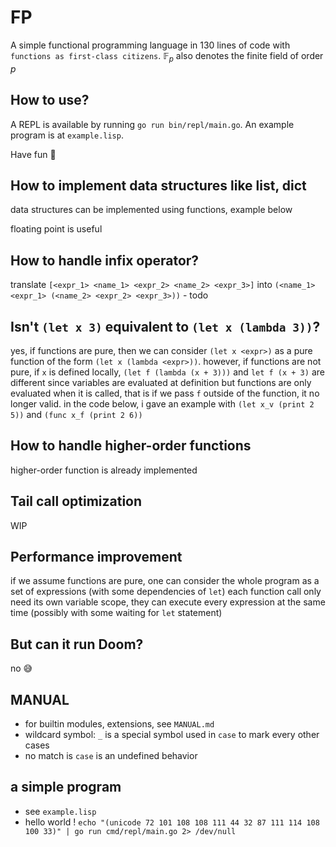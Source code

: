 # FP

A simple functional programming language in 130 lines of code with `functions as first-class citizens`. $\mathbb{F}_p$ also denotes the finite field of order $p$ 

## How to use?

A REPL is available by running `go run bin/repl/main.go`. An example program is at `example.lisp`.

Have fun 🤗

## How to implement data structures like list, dict

data structures can be implemented using functions, example below

floating point is useful

## How to handle infix operator?

translate `[<expr_1> <name_1> <expr_2> <name_2> <expr_3>]` into `(<name_1> <expr_1> (<name_2> <expr_2> <expr_3>))` - todo 
## Isn't `(let x 3)` equivalent to `(let x (lambda 3))`?

yes, if functions are pure, then we can consider `(let x <expr>)` as a pure function of the form `(let x (lambda <expr>))`. 
however, if functions are not pure, if `x` is defined locally, `(let f (lambda (x + 3)))` and `let f (x + 3)` are different
since variables are evaluated at definition but functions are only evaluated when it is called,
that is if we pass `f` outside of the function, it no longer valid.
in the code below, i gave an example with `(let x_v (print 2 5))` and `(func x_f (print 2 6))`

## How to handle higher-order functions

higher-order function is already implemented

## Tail call optimization

WIP

## Performance improvement

if we assume functions are pure, one can consider the whole program as a set of expressions (with some dependencies of `let`)
each function call only need its own variable scope, they can execute every expression at the same time (possibly with some waiting for `let` statement) 

## But can it run Doom?

no 😅

## MANUAL 

- for builtin modules, extensions, see `MANUAL.md`
- wildcard symbol: `_` is a special symbol used in `case` to mark every other cases
- no match is `case` is an undefined behavior

## a simple program

- see `example.lisp`
- hello world ! `echo "(unicode 72 101 108 108 111 44 32 87 111 114 108 100 33)" | go run cmd/repl/main.go 2> /dev/null`